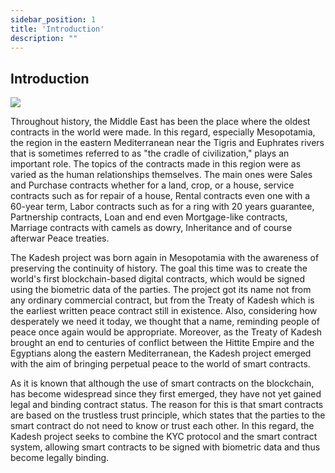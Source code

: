 ```yaml
---
sidebar_position: 1
title: 'Introduction'
description: ""
---
```


<head>
    <link rel="canonical" href="https://docs.kadeshchain.com/docs/whitepaper/Entry/Introduction/" />
</head>

## Introduction

<p class="top-img w-20 txl"><img src="https://docs.kadeshchain.com/img/kadesh/logo.png" /></p>


Throughout history, the Middle East has been the place where the oldest contracts in the world were made. In this regard, especially Mesopotamia, the region in the eastern Mediterranean near the Tigris and Euphrates rivers that is sometimes referred to as "the cradle of civilization," plays an important role. The topics of the contracts made in this region were as varied as the human relationships themselves. The main ones were Sales and Purchase contracts whether for a land, crop, or a house, service contracts such as for repair of a house, Rental contracts even one with a 60-year term, Labor contracts such as for a ring with 20 years guarantee, Partnership contracts, Loan and end even Mortgage-like contracts, Marriage contracts with camels as dowry, Inheritance and of course afterwar Peace treaties.

The Kadesh project was born again in Mesopotamia with the awareness of preserving the continuity of history. The goal this time was to create the world's first blockchain-based digital contracts, which would be signed using the biometric data of the parties. The project got its name not from any ordinary commercial contract, but from the Treaty of Kadesh which is the earliest written peace contract still in existence. Also, considering how desperately we need it today, we thought that a name, reminding people of peace once again would be appropriate. Moreover, as the Treaty of Kadesh brought an end to centuries of conflict between the Hittite Empire and the Egyptians along the eastern Mediterranean, the Kadesh project emerged with the aim of bringing perpetual peace to the world of smart contracts.

As it is known that although the use of smart contracts on the blockchain, has become widespread since they first emerged, they have not yet gained legal and binding contract status. The reason for this is that smart contracts are based on the trustless trust principle, which states that the parties to the smart contract do not need to know or trust each other. In this regard, the Kadesh project seeks to combine the KYC protocol and the smart contract system, allowing smart contracts to be signed with biometric data and thus become legally binding.
